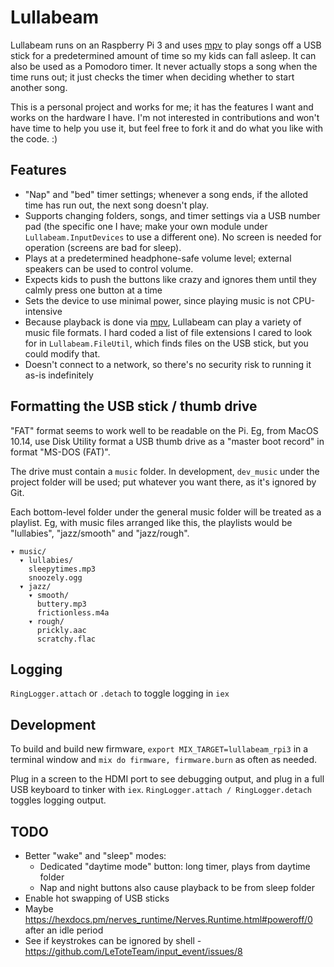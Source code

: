# Lullabeam

Lullabeam runs on an Raspberry Pi 3 and uses [mpv](https://mpv.io/) to play songs off a USB stick for a predetermined amount of time so my kids can fall asleep.
It can also be used as a Pomodoro timer.
It never actually stops a song when the time runs out; it just checks the timer when deciding whether to start another song.

This is a personal project and works for me; it has the features I want and works on the hardware I have.
I'm not interested in contributions and won't have time to help you use it, but feel free to fork it and do what you like with the code. :)

## Features

- "Nap" and "bed" timer settings; whenever a song ends, if the alloted time has run out, the next song doesn't play.
- Supports changing folders, songs, and timer settings via a USB number pad (the specific one I have; make your own module under `Lullabeam.InputDevices` to use a different one). No screen is needed for operation (screens are bad for sleep).
- Plays at a predetermined headphone-safe volume level; external speakers can be used to control volume.
- Expects kids to push the buttons like crazy and ignores them until they calmly press one button at a time
- Sets the device to use minimal power, since playing music is not CPU-intensive
- Because playback is done via [mpv](https://mpv.io/), Lullabeam can play a variety of music file formats. I hard coded a list of file extensions I cared to look for in `Lullabeam.FileUtil`, which finds files on the USB stick, but you could modify that.
- Doesn't connect to a network, so there's no security risk to running it as-is indefinitely

## Formatting the USB stick / thumb drive

"FAT" format seems to work well to be readable on the Pi. Eg, from MacOS 10.14, use Disk Utility format a USB thumb drive as a "master boot record" in format "MS-DOS (FAT)".

The drive must contain a `music` folder. In development, `dev_music` under the project folder will be used; put whatever you want there, as it's ignored by Git.

Each bottom-level folder under the general music folder will be treated as a playlist.
Eg, with music files arranged like this, the playlists would be "lullabies", "jazz/smooth" and "jazz/rough".

    ▾ music/
      ▾ lullabies/
        sleepytimes.mp3
        snoozely.ogg
      ▾ jazz/
        ▾ smooth/
          buttery.mp3
          frictionless.m4a
        ▾ rough/
          prickly.aac
          scratchy.flac

## Logging

`RingLogger.attach` or `.detach` to toggle logging in `iex`

## Development

To build and build new firmware, `export MIX_TARGET=lullabeam_rpi3` in a terminal window and `mix do firmware, firmware.burn` as often as needed.

Plug in a screen to the HDMI port to see debugging output, and plug in a full USB keyboard to tinker with `iex`. `RingLogger.attach / RingLogger.detach` toggles logging output.

## TODO

- Better "wake" and "sleep" modes:
  - Dedicated "daytime mode" button: long timer, plays from daytime folder
  - Nap and night buttons also cause playback to be from sleep folder
- Enable hot swapping of USB sticks
- Maybe https://hexdocs.pm/nerves_runtime/Nerves.Runtime.html#poweroff/0 after an idle period
- See if keystrokes can be ignored by shell - https://github.com/LeToteTeam/input_event/issues/8
